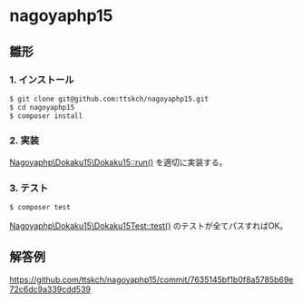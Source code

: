 # nagoyaphp15

## 雛形

### 1. インストール

```bash
$ git clone git@github.com:ttskch/nagoyaphp15.git
$ cd nagoyaphp15
$ composer install
```

### 2. 実装

[Nagoyaphp\Dokaku15\Dokaku15::run()](/src/Dokaku15.php#L9) を適切に実装する。

### 3. テスト

```bash
$ composer test
```

[Nagoyaphp\Dokaku15\Dokaku15Test::test()](/tests/Dokaku15Test.php#L24) のテストが全てパスすればOK。

## 解答例

https://github.com/ttskch/nagoyaphp15/commit/7635145bf1b0f8a5785b69e72c6dc9a339cdd539

